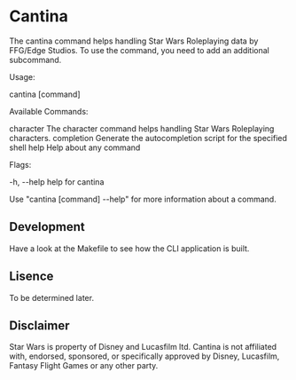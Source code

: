 # Cantina

The cantina command helps handling Star Wars Roleplaying data by FFG/Edge Studios.
To use the command, you need to add an additional subcommand.

Usage:
  
  cantina [command]

Available Commands:

  character   The character command helps handling Star Wars Roleplaying characters.
  completion  Generate the autocompletion script for the specified shell
  help        Help about any command

Flags:
  
  -h, --help   help for cantina

Use "cantina [command] --help" for more information about a command.

## Development

Have a look at the Makefile to see how the CLI application is built.

## Lisence 

To be determined later.

## Disclaimer

Star Wars is property of Disney and Lucasfilm ltd. Cantina is not affiliated with, endorsed, sponsored, or specifically approved by Disney, Lucasfilm, Fantasy Flight Games or any other party.